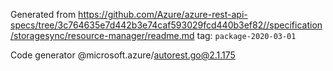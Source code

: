 Generated from https://github.com/Azure/azure-rest-api-specs/tree/3c764635e7d442b3e74caf593029fcd440b3ef82//specification/storagesync/resource-manager/readme.md tag: `package-2020-03-01`

Code generator @microsoft.azure/autorest.go@2.1.175


